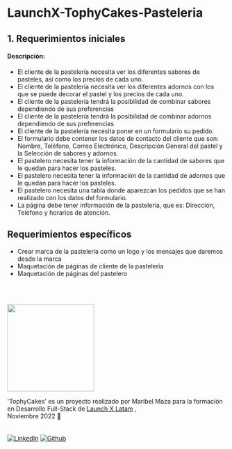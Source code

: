 # LaunchX-TophyCakes-Pasteleria


## 1. Requerimientos iniciales

#### Descripción:
- El cliente de la pastelería necesita ver los diferentes sabores de pasteles, así como los precios de cada uno.  
- El cliente de la pastelería necesita ver los diferentes adornos con los que se puede decorar el pastel y los precios de cada uno.  
- El cliente de la pastelería tendrá la posibilidad de combinar sabores dependiendo de sus preferencias  
- El cliente de la pastelería tendrá la posibilidad de combinar adornos dependiendo de sus preferencias  
- El cliente de la pastelería necesita poner en un formulario su pedido.  
- El formulario debe contener los datos de contacto del cliente que son: Nombre, Teléfono, Correo Electrónico, Descripción General del pastel y la Selección de sabores y adornos.  
- El pastelero necesita tener la información de la cantidad de sabores que le quedan para hacer los pasteles.  
- El pastelero necesita tener la información de la cantidad de adornos que le quedan para hacer los pasteles.  
- El pastelero necesita una tabla donde aparezcan los pedidos que se han realizado con los datos del formulario.  
- La página debe tener información de la pastelería, que es: Dirección, Teléfono y horarios de atención.  

## Requerimientos específicos
- Crear marca de la pastelería como un logo y los mensajes que daremos desde la marca  
- Maquetación de páginas de cliente de la pastelería  
- Maquetación de páginas del pastelero  


<br> <br>

<img src="https://media.giphy.com/media/gj0gl6jbeDO1Z56wIa/giphy.gif" width="200"/> 

<br>

'TophyCakes' es un proyecto realizado por Maribel Maza para la formación en Desarrollo Full-Stack de [Launch X Latam](https://github.com/Launch-X-Latam/MisionFrontEnd/tree/main/02%20-%20HTML/practicas) , <br>Noviembre 2022 🤗
<br><br><br>
<a href="https://www.linkedin.com/in/maribel-maza/"><img alt="LinkedIn" src="https://img.shields.io/badge/linkedin%20-%230077B5.svg?&style=flat&logo=linkedin&logoColor=white"/></a> <a href="https://github.com/mysticBel"><img alt="Github" src="https://img.shields.io/github/followers/mysticBel?label=follow&style=social"/></a> &nbsp;